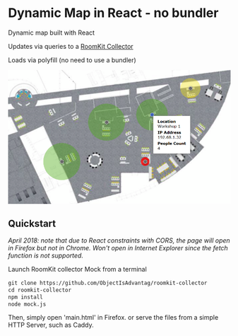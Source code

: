# Dynamic Map in React - no bundler

Dynamic map built with React

Updates via queries to a [RoomKit Collector](https://github.com/ObjectIsAdvantag/roomkit-collector)

Loads via polyfill (no need to use a bundler)

![Snapshot](img/snapshot.png)


## Quickstart

_April 2018: note that due to React constraints with CORS, the page will open in Firefox but not in Chrome. Won't open in Internet Explorer since the fetch function is not supported._

Launch RoomKit collector Mock from a terminal

```shell
git clone https://github.com/ObjectIsAdvantag/roomkit-collector
cd roomkit-collector
npm install
node mock.js
```

Then, simply open 'main.html' in Firefox.
or serve the files from a simple HTTP Server, such as Caddy.



